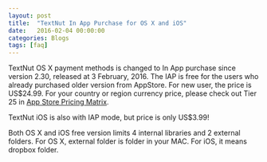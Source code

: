 ```yaml
---
layout: post
title:  "TextNut In App Purchase for OS X and iOS"
date:   2016-02-04 00:00:00
categories: Blogs
tags: [faq]
---
```


TextNut OS X payment methods is changed to In App purchase since version 2.30, released at 3 February, 2016. The IAP is free for the users who already purchased older version from AppStore. For new user, the price is US$24.99. For your country or region currency price, please check out Tier 25 in <a href="http://blog.presspadapp.com/wp-content/uploads/2015/05/App-Store-Price-Matrix-May-2015.html">App Store Pricing Matrix</a>.

TextNut iOS is also with IAP mode, but price is only US$3.99! 

Both OS X and iOS free version limits 4 internal libraries and 2 external folders. For OS X, external folder is folder in your MAC. For iOS, it means dropbox folder.
